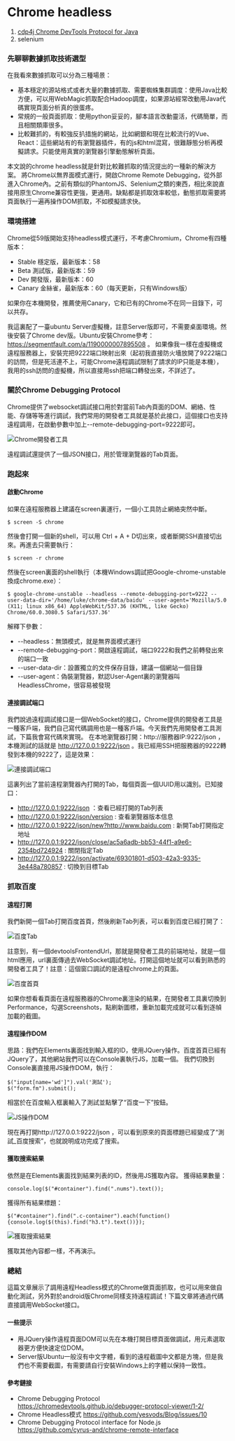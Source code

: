 # Chrome headless

1. [cdp4j  Chrome DevTools Protocol for Java](https://github.com/webfolderio/cdp4j)
2. selenium






### 先聊聊數據抓取技術選型
在我看來數據抓取可以分為三種場景：
- 基本穩定的源站格式或者大量的數據抓取、需要蜘蛛集群調度：使用Java比較方便，可以用WebMagic抓取配合Hadoop調度，如果源站經常改動用Java代碼實現頁面分析真的很蛋疼。
- 常規的一般頁面抓取：使用python妥妥的，腳本語言改動靈活，代碼簡單，而且相關類庫很多。
- 比較難抓的，有較強反扒措施的網站，比如網銀和現在比較流行的Vue、React：這些網站有的有瀏覽器插件，有的js和html混寫，很難靜態分析再模擬請求。只能使用真實的瀏覽器引擎動態解析頁面。

本文說的chrome headless就是針對比較難抓取的情況提出的一種新的解決方案。
將Chrome以無界面模式運行，開啟Chrome Remote Debugging，從外部進入Chrome內。之前有類似的PhantomJS、Selenium之類的東西，相比來說直接用原生Chrome兼容性更強，更通用。缺點都是抓取效率較低，動態抓取需要將頁面執行一遍再操作DOM抓取，不如模擬請求快。

### 環境搭建
Chrome從59版開始支持headless模式運行，不考慮Chromium，Chrome有四種版本：

- Stable 穩定版，最新版本：58
- Beta 測試版，最新版本：59
- Dev 開發版，最新版本：60
- Canary 金絲雀，最新版本：60（每天更新，只有Windows版）

如果你在本機開發，推薦使用Canary，它和已有的Chrome不在同一目錄下，可以共存。

我這裏配了一臺ubuntu Server虛擬機，註意Server版即可，不需要桌面環境。然後安裝了Chrome dev版。Ubuntu安裝Chrome參考：https://segmentfault.com/a/1190000007895508  。
如果像我一樣在虛擬機或遠程服務器上，安裝完把9222端口映射出來（起初我直接防火墻放開了9222端口的訪問，但是死活連不上，可能Chrome遠程調試限制了請求的IP只能是本機），我用的ssh訪問的虛擬機，所以直接用ssh把端口轉發出來，不詳述了。

### 關於Chrome Debugging Protocol
Chrome提供了websocket調試接口用於對當前Tab內頁面的DOM、網絡、性能、存儲等等進行調試，我們常用的開發者工具就是基於此接口，這個接口也支持遠程調用，在啟動參數中加上--remote-debugging-port=9222即可。

![Chrome開發者工具](https://static.oschina.net/uploads/img/201705/01144211_lGPX.png "Chrome開發者工具")

遠程調試還提供了一個JSON接口，用於管理瀏覽器的Tab頁面。

### 跑起來

#### 啟動Chrome
如果在遠程服務器上建議在screen裏運行，一個小工具防止網絡突然中斷。
```
$ screen -S chrome
```
然後會打開一個新的shell，可以用 Ctrl + A + D切出來，或者斷開SSH直接切出來。再進去只需要執行：
```
$ screen -r chrome
```
然後在screen裏面的shell執行（本機Windows調試把Google-chrome-unstable換成chrome.exe）：
```
$ google-chrome-unstable --headless --remote-debugging-port=9222 --user-data-dir='/home/luke/chrome-data/baidu' --user-agent='Mozilla/5.0 (X11; linux x86_64) AppleWebKit/537.36 (KHTML, like Gecko) Chrome/60.0.3080.5 Safari/537.36'

```
解釋下參數：
- --headless：無頭模式，就是無界面模式運行
- --remote-debugging-port：開啟遠程調試，端口9222和我們之前轉發出來的端口一致
- --user-data-dir：設置獨立的文件保存目錄，建議一個網站一個目錄
- --user-agent：偽裝瀏覽器，默認User-Agent裏的瀏覽器叫HeadlessChrome，很容易被發現

#### 連接調試端口
我們說過遠程調試接口是一個WebSocket的接口，Chrome提供的開發者工具是一種客戶端，我們自己寫代碼調用也是一種客戶端。今天我們先用開發者工具測試，下篇我會寫代碼來實現。
在本地瀏覽器打開：http://服務器IP:9222/json ，本機測試的話就是 http://127.0.0.1:9222/json  。我已經用SSH把服務器的9222轉發到本機的9222了，這是效果：

![連接調試端口](https://static.oschina.net/uploads/img/201705/01151344_j3Aa.png "連接調試端口")

這裏列出了當前遠程瀏覽器內打開的Tab，每個頁面一個UUID用以識別。已知接口：
- http://127.0.0.1:9222/json ：查看已經打開的Tab列表
- http://127.0.0.1:9222/json/version : 查看瀏覽器版本信息
- http://127.0.0.1:9222/json/new?http://www.baidu.com : 新開Tab打開指定地址
- http://127.0.0.1:9222/json/close/ac5a6adb-bb53-44f1-a9e6-2354bd724924 : 關閉指定Tab
- http://127.0.0.1:9222/json/activate/69301801-d503-42a3-9335-3e448a780857 : 切換到目標Tab

### 抓取百度

#### 遠程打開
我們新開一個Tab打開百度首頁，然後刷新Tab列表，可以看到百度已經打開了：

![百度Tab](https://static.oschina.net/uploads/img/201705/01152557_oMqc.png "百度Tab")

註意到，有一個devtoolsFrontendUrl，那就是開發者工具的前端地址，就是一個html應用，url裏面傳過去WebSocket調試地址。打開這個地址就可以看到熟悉的開發者工具了！註意：這個窗口調試的是遠程chrome上的頁面。

![百度首頁](https://static.oschina.net/uploads/img/201705/01153019_8Doj.png "百度首頁")

如果你想看看頁面在遠程服務器的Chrome裏渲染的結果，在開發者工具裏切換到Performance，勾選Screenshots，點刷新圖標，重新加載完成就可以看到逐幀加載的截圖。

#### 遠程操作DOM
思路：我們在Elements裏面找到輸入框的ID，使用JQuery操作。百度首頁已經有JQuery了，其他網站我們可以在Console裏執行JS，加載一個。
我們切換到Console裏直接用JS操作DOM，執行：
```
$("input[name='wd']").val('測試');
$("form.fm").submit();
```
相當於在百度輸入框裏輸入了測試並點擊了“百度一下”按鈕。

![JS操作DOM](https://static.oschina.net/uploads/img/201705/01154210_paJc.png "JS操作DOM")

現在再打開http://127.0.0.1:9222/json ，可以看到原來的頁面標題已經變成了“測試_百度搜索”，也就說明成功完成了搜索。

#### 獲取搜索結果
依然是在Elements裏面找到結果列表的ID，然後用JS獲取內容。
獲得結果數量：
```
console.log($("#container").find(".nums").text());
```
獲得所有結果標題：
```
$("#container").find(".c-container").each(function(){console.log($(this).find("h3.t").text())});
```

![獲取搜索結果](https://static.oschina.net/uploads/img/201705/01154750_NZsV.png "獲取搜索結果")

獲取其他內容都一樣，不再演示。

### 總結
這篇文章展示了調用遠程Headless模式的Chrome做頁面抓取，也可以用來做自動化測試，另外對於android版Chrome同樣支持遠程調試！下篇文章將通過代碼直接調用WebSocket接口。

#### 一些提示
- 用JQuery操作遠程頁面DOM可以先在本機打開目標頁面做調試，用元素選取器更方便快速定位DOM。
- Server版Ubuntu一般沒有中文字體，看到的遠程截圖中文都是方塊，但是我們也不需要截圖，有需要請自行安裝Windows上的字體以保持一致性。

#### 參考鏈接
- Chrome Debugging Protocol https://chromedevtools.github.io/debugger-protocol-viewer/1-2/ 
- Chrome Headless模式 https://github.com/yesvods/Blog/issues/10 
- Chrome Debugging Protocol interface for Node.js  https://github.com/cyrus-and/chrome-remote-interface




